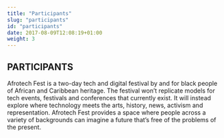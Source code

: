 ```yaml
---
title: "Participants"
slug: "participants"
id: "participants"
date: 2017-08-09T12:08:19+01:00
weight: 3
---
```


<div class="row">
<div class="col-xs-12 col-md-9 mt-10">
<h2>PARTICIPANTS</h2>

<p>Afrotech Fest is a two-day tech and digital festival by and for black people of African and Caribbean heritage. The festival won’t replicate models for tech events, festivals and conferences that currently exist. It will instead explore where technology meets the arts, history, news, activism and representation. Afrotech Fest provides a space where people across a variety of backgrounds can imagine a future that’s free of the problems of the present.</p>


</div>
</div>
